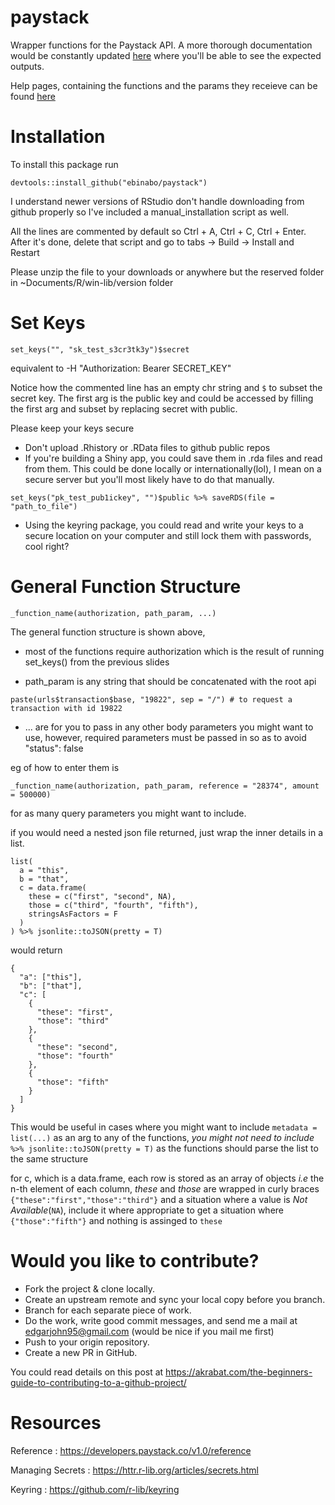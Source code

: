 # paystack
Wrapper functions for the Paystack API. A more thorough documentation would be constantly updated [here](http://webne.me/paystack-docs/) where you'll be able to see the expected outputs.

Help pages, containing the functions and the params they receieve can be found [here](http://webne.me/paystack-docs/basics.html#help-pages)


Installation
=========================================================
To install this package run
```{r eval=FALSE}
devtools::install_github("ebinabo/paystack")
```

I understand newer versions of RStudio don't handle downloading from github properly so I've included a manual_installation script as well.

All the lines are commented by default so Ctrl + A, Ctrl + C, Ctrl + Enter. After it's done, delete that script and go to tabs -> Build -> Install and Restart

Please unzip the file to your downloads or anywhere but the reserved folder in ~Documents/R/win-lib/version folder

Set Keys
=========================================================

```{r}
set_keys("", "sk_test_s3cr3tk3y")$secret
```
equivalent to -H "Authorization: Bearer SECRET_KEY"

Notice how the commented line has an empty chr string and `$` to subset the secret key. The first arg is the public key and could be accessed by filling the first arg and subset by replacing secret with public.

Please keep your keys secure

- Don't upload .Rhistory or .RData files to github public repos
- If you're building a Shiny app, you could save them in .rda files and read from them. This could be done locally or internationally(lol), I mean on a secure server but you'll most likely have to do that manually.
```{r eval=FALSE}
set_keys("pk_test_pub1ickey", "")$public %>% saveRDS(file = "path_to_file")
```
- Using the keyring package, you could read and write your keys to a secure location on your computer and still lock them with passwords, cool right?

General Function Structure
========================================================

```{r eval=FALSE}
_function_name(authorization, path_param, ...)
```

The general function structure is shown above,

- most of the functions require authorization which is the result of running set_keys() from the previous slides

- path_param is any string that should be concatenated with the root api
```{r }
paste(urls$transaction$base, "19822", sep = "/") # to request a transaction with id 19822
```

- ... are for you to pass in any other body parameters you might want to use, however, required parameters must be passed in so as to avoid "status": false

eg of how to enter them is

```{r eval=FALSE}
_function_name(authorization, path_param, reference = "28374", amount = 500000)
```

for as many query parameters you might want to include.

if you would need a nested json file returned, just wrap the inner details in a list.

```{r eval=FALSE}
list(
  a = "this",
  b = "that",
  c = data.frame(
    these = c("first", "second", NA),
    those = c("third", "fourth", "fifth"),
    stringsAsFactors = F
  )
) %>% jsonlite::toJSON(pretty = T)
```

would return

```
{
  "a": ["this"],
  "b": ["that"],
  "c": [
    {
      "these": "first",
      "those": "third"
    },
    {
      "these": "second",
      "those": "fourth"
    },
    {
      "those": "fifth"
    }
  ]
}
```

This would be useful in cases where you might want to include `metadata = list(...)` as an arg to any of the functions,
*you might not need to include* `%>% jsonlite::toJSON(pretty = T)` as the functions should parse the list to the same structure

for c, which is a data.frame, each row is stored as an array of objects *i.e* the n-th element of each column, *these* and *those*
are wrapped in curly braces `{"these":"first","those":"third"}` and a situation where a value is *Not Available*(`NA`), include it where appropriate to get a situation where `{"those":"fifth"}` and nothing is assinged to `these`

Would you like to contribute?
=======================================================

- Fork the project & clone locally.
- Create an upstream remote and sync your local copy before you branch.
- Branch for each separate piece of work.
- Do the work, write good commit messages, and send me a mail at edgarjohn95@gmail.com (would be nice if you mail me first)
- Push to your origin repository.
- Create a new PR in GitHub.

You could read details on this post at https://akrabat.com/the-beginners-guide-to-contributing-to-a-github-project/

Resources
=======================================================

Reference : <https://developers.paystack.co/v1.0/reference>

Managing Secrets : <https://httr.r-lib.org/articles/secrets.html>

Keyring : <https://github.com/r-lib/keyring>

